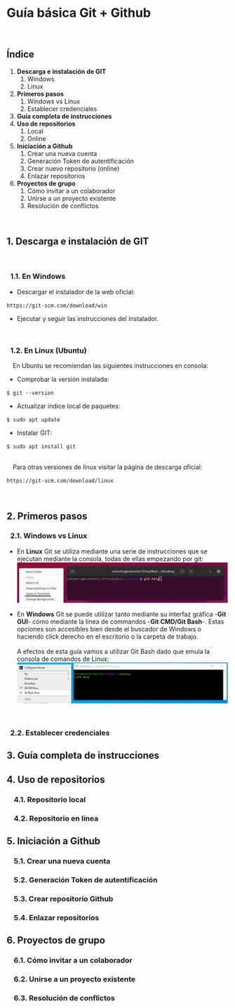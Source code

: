 # Guía básica Git + Github

&ensp;   
## Índice
1. **Descarga e instalación de GIT**
    1. Windows
    1. Linux
2. **Primeros pasos**
    1. Windows vs Linux
    2. Establecer credenciales
3. **Guía completa de instrucciones**
4. **Uso de repositorios**
    1. Local
    1. Online
5. **Iniciación a Github**
    1. Crear una nueva cuenta
    1. Generación Token de autentificación
    1. Crear nuevo repositorio (online)
    1. Enlazar repositorios 
6. **Proyectos de grupo**
    1. Cómo invitar a un colaborador
    2. Unirse a un proyecto existente
    3. Resolución de conflictos

&ensp;  
## 1. Descarga e instalación de GIT
&nbsp;  
### &ensp;1.1. En Windows
* Descargar el instalador de la web oficial:
```
https://git-scm.com/download/win
```
* Ejecutar y seguir las instrucciones del instalador.

&emsp;
### &ensp;1.2. En Linux (Ubuntu)
&emsp;En Ubuntu se recomiendan las siguientes instrucciones en consola:

* Comprobar la versión instalada:
```
$ git --version
```
* Actualizar índice local de paquetes:
```
$ sudo apt update
```
* Instalar GIT:
```
$ sudo apt install git
```
&nbsp;  
&emsp;Para otras versiones de linux visitar la página de descarga oficial:
```
https://git-scm.com/download/linux
```

&emsp;

## 2. Primeros pasos
### &ensp;2.1. Windows vs Linux
* En **Linux** Git se utiliza mediante una serie de instrucciones que se ejecutan mediante la consola, todas de ellas empezando por git:
![Foto Git Bash Windows](https://github.com/vantelyn/Prueba1/blob/master/cmdLinux.jpg "Linux")

* En **Windows** Git se puede utilizar tanto mediante su interfaz gráfica -**Git GUI**- cómo mediante la línea de commandos -**Git CMD/Git Bash**-. Estas opciones son accesibles bien desde el buscador de Windows o haciendo click derecho en el escritorio o la carpeta de trabajo.  
&ensp;  
A efectos de esta guía vamos a utilizar Git Bash dado que emula la consola de comandos de Linux:
![Foto Git Bash Windows](https://github.com/vantelyn/Prueba1/blob/master/bashWindows.jpg "Windows")

&ensp;
### &ensp;2.2. Establecer credenciales

## 3. Guía completa de instrucciones

## 4. Uso de repositorios
### &emsp;4.1. Repositorio local
### &emsp;4.2. Repositorio en línea

## 5. Iniciación a Github
### &emsp;5.1. Crear una nueva cuenta
### &emsp;5.2. Generación Token de autentificación
### &emsp;5.3. Crear repositorio Github
### &emsp;5.4. Enlazar repositorios

## 6. Proyectos de grupo
### &emsp;6.1. Cómo invitar a un colaborador
### &emsp;6.2. Unirse a un proyecto existente
### &emsp;6.3. Resolución de conflictos
